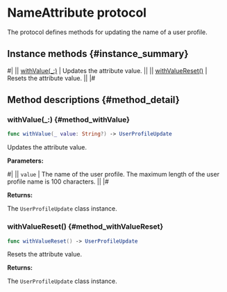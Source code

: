 # NameAttribute protocol

The protocol defines methods for updating the name of a user profile.

## Instance methods {#instance_summary}

#|
|| [withValue(_:)](#method_withValue) | Updates the attribute value. ||
|| [withValueReset()](#method_withValueReset) | Resets the attribute value. ||
|#

## Method descriptions {#method_detail}

### withValue(_:) {#method_withValue}

```swift translate=no
func withValue(_ value: String?) -> UserProfileUpdate
```

Updates the attribute value.

**Parameters:**

#|
|| `value` | The name of the user profile. The maximum length of the user profile name is 100 characters. ||
|#

**Returns:**

The `UserProfileUpdate` class instance.

### withValueReset() {#method_withValueReset}

```swift translate=no
func withValueReset() -> UserProfileUpdate
```

Resets the attribute value.

**Returns:**

The `UserProfileUpdate` class instance.
